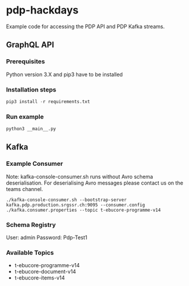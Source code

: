 # pdp-hackdays

Example code for accessing the PDP API and PDP Kafka streams. 

## GraphQL API

### Prerequisites

Python version 3.X and pip3 have to be installed

### Installation steps

``` python
pip3 install -r requirements.txt
```

### Run example

``` python
python3 __main__.py
```

## Kafka

### Example Consumer

Note: kafka-console-consumer.sh runs without Avro schema deserialisation. For deserialising Avro messages please contact us on the teams channel.

```
./kafka-console-consumer.sh --bootstrap-server kafka.pdp.production.srgssr.ch:9095 --consumer.config ./kafka.consumer.properties --topic t-ebucore-programme-v14
```

### Schema Registry

User: admin
Password: Pdp-Test1

### Available Topics

- t-ebucore-programme-v14
- t-ebucore-document-v14
- t-ebucore-items-v14
